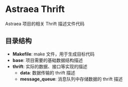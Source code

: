 # Astraea Thrift
Astraea 项目的相关 Thrift 描述文件代码

## 目录结构
  - **Makefile**: make 文件，用于生成目标代码
  - **base**: 项目需要的基础数据结构描述
  - **thrift**: 实际的数据、接口等实现的描述
    - **data**: 数据传输的 thrift 描述
    - **message_queue**: 消息队列中存储数据的 thrift 描述
